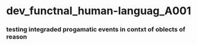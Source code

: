 # dev_functnal_human-languag_A001

### testing integraded progamatic events in contxt of oblects of reason
